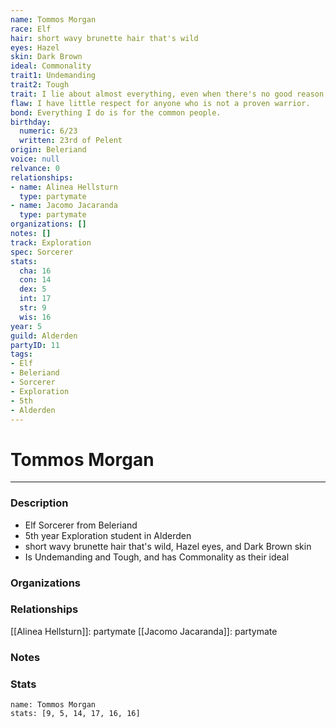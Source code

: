 ```yaml
---
name: Tommos Morgan
race: Elf
hair: short wavy brunette hair that's wild
eyes: Hazel
skin: Dark Brown
ideal: Commonality
trait1: Undemanding
trait2: Tough
trait: I lie about almost everything, even when there's no good reason to.
flaw: I have little respect for anyone who is not a proven warrior.
bond: Everything I do is for the common people.
birthday:
  numeric: 6/23
  written: 23rd of Pelent
origin: Beleriand
voice: null
relvance: 0
relationships:
- name: Alinea Hellsturn
  type: partymate
- name: Jacomo Jacaranda
  type: partymate
organizations: []
notes: []
track: Exploration
spec: Sorcerer
stats:
  cha: 16
  con: 14
  dex: 5
  int: 17
  str: 9
  wis: 16
year: 5
guild: Alderden
partyID: 11
tags:
- Elf
- Beleriand
- Sorcerer
- Exploration
- 5th
- Alderden
---
```

# Tommos Morgan
---
### Description
- Elf Sorcerer from Beleriand
- 5th year Exploration student in Alderden
- short wavy brunette hair that's wild, Hazel eyes, and Dark Brown skin
- Is Undemanding and Tough, and has Commonality as their ideal

### Organizations

### Relationships
[[Alinea Hellsturn]]: partymate
[[Jacomo Jacaranda]]: partymate

### Notes

### Stats
```statblock
name: Tommos Morgan
stats: [9, 5, 14, 17, 16, 16]
```